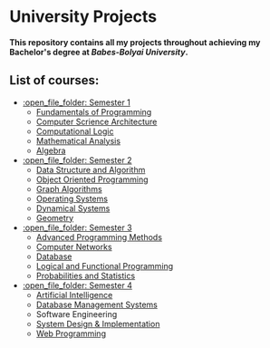 # University Projects

#### This repository contains all my projects throughout achieving my Bachelor's degree at *Babes-Bolyai University*.

## List of courses:

<ul>
  <li><a href="https://github.com/Sipos-Lucas-George/University/tree/main/Semester%201">:open_file_folder: Semester 1</a>
    <ul>
      <li><a href="https://github.com/Sipos-Lucas-George/University/tree/main/Semester%201/Fundamentals%20of%20Programming">Fundamentals of Programming</a></li>
      <li><a href="https://github.com/Sipos-Lucas-George/University/tree/main/Semester%201/Computer%20Science%20Architecture">Computer Scrience Architecture</a></li>
      <li><a href="https://github.com/Sipos-Lucas-George/University/tree/main/Semester%201/Computational%20Logic">Computational Logic</a></li>
      <li><a href="https://github.com/Sipos-Lucas-George/University/tree/main/Semester%201/Mathematical%20Analysis">Mathematical Analysis</a></li>
      <li><a href="https://github.com/Sipos-Lucas-George/University/tree/main/Semester%201/Algebra">Algebra</a></li>
    </ul>
  </li>
  <li><a href="https://github.com/Sipos-Lucas-George/University/tree/main/Semester%202">:open_file_folder: Semester 2</a>
    <ul>
      <li><a href="https://github.com/Sipos-Lucas-George/University/tree/main/Semester%202/Data%20Structure%20and%20Algorithm">Data Structure and Algorithm</a></li>
      <li><a href="https://github.com/Sipos-Lucas-George/University/tree/main/Semester%202/Object%20Oriented%20Programming">Object Oriented Programming</a></li>
      <li><a href="https://github.com/Sipos-Lucas-George/University/tree/main/Semester%202/Graph%20Algorithms/GA">Graph Algorithms</a></li>
      <li><a href="https://github.com/Sipos-Lucas-George/University/tree/main/Semester%202/Operating%20Systems">Operating Systems</a></li>
      <li><a href="https://github.com/Sipos-Lucas-George/University/tree/main/Semester%202/Dynamical%20Systems">Dynamical Systems</a></li>
      <li><a href="https://github.com/Sipos-Lucas-George/University/tree/main/Semester%202/Geometry">Geometry</a></li>
    </ul>
  </li>
  <li><a href="https://github.com/Sipos-Lucas-George/University/tree/main/Semester%203">:open_file_folder: Semester 3</a>
    <ul>
      <li><a href="https://github.com/Sipos-Lucas-George/University/tree/main/Semester%203/Advanced%20Programming%20Methods">Advanced Programming Methods</a></li>
      <li><a href="https://github.com/Sipos-Lucas-George/University/tree/main/Semester%203/Computer%20Networks">Computer Networks</a></li>
      <li><a href="https://github.com/Sipos-Lucas-George/University/tree/main/Semester%203/Database">Database</a></li>
      <li><a href="https://github.com/Sipos-Lucas-George/University/tree/main/Semester%203/Logical%20and%20Functional%20Programming">Logical and Functional Programming</a></li>
      <li><a href="https://github.com/Sipos-Lucas-George/University/tree/main/Semester%203/Probabilities%20and%20Statistics">Probabilities and Statistics</a></li>
    </ul>
  </li>
  <li><a href="https://github.com/Sipos-Lucas-George/University/tree/main/Semester%204">:open_file_folder: Semester 4</a>
    <ul>
      <li><a href="https://github.com/Sipos-Lucas-George/University/tree/main/Semester%204/Artificial%20Intelligence">Artificial Intelligence</a></li>
      <li><a href="https://github.com/Sipos-Lucas-George/University/tree/main/Semester%204/Databse%20Management%20Systems">Database Management Systems</a></li>
      <li><a href="https://github.com/Sipos-Lucas-George/University/tree/main/Semester%204/Software%20Engineering"></a>Software Engineering</li>
      <li><a href="https://github.com/Sipos-Lucas-George/University/tree/main/Semester%204/System%20Design%20%26%20Implementation">System Design & Implementation</a></li>
      <li><a href="https://github.com/Sipos-Lucas-George/University/tree/main/Semester%204/Web%20Programming">Web Programming</a></li>
    </ul>
  </li>
</ul>
